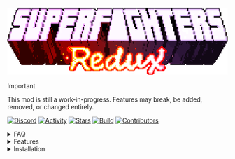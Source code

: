 <p align="center"><img src="docs/Logo.gif" alt="Logo"/></p>

> [!IMPORTANT]
> This mod is still a work-in-progress. Features may break, be added, removed, or changed entirely.

[![Discord](https://img.shields.io/discord/978692248013275287?style=flat-square&logo=discord&label=Discord)](https://discord.gg/UbbCs2kywd)
[![Activity](https://img.shields.io/github/commit-activity/w/Odex64/SFR?style=flat-square&logo=Github&label=Activity)](https://github.com/Odex64/SFR/activity)
[![Stars](https://img.shields.io/github/stars/Odex64/SFR?style=flat-square&logo=Github&label=Stars)](https://github.com/Odex64/SFR/stargazers)
[![Build](https://img.shields.io/github/actions/workflow/status/Odex64/SFR/build.yml?style=flat-square&logo=github&label=Build)](https://github.com/Odex64/SFR/actions/workflows/build.yml)
[![Contributors](https://img.shields.io/github/all-contributors/Odex64/SFR?style=flat-square&logo=Github&label=Contributors)](https://github.com/Odex64/SFR/contributors)

<details>
<summary>FAQ</summary>

## What is it?
SFR is an open source mod for [Superfighters Deluxe](https://mythologicinteractive.com/SuperfightersDeluxe). It adds new content and tweaks existing mechanics for a better game experience.

## Do you have devs consent?
Yes, we do. However read the full [license](https://github.com/Odex64/SFR/blob/master/LICENSE) for some clarification.

## I have some issues
Reach us through [Discord](https://discord.gg/UbbCs2kywd).

</details>


<details>
<summary>Features</summary>

## Skins
There are tons of new items and colors you can equip. Some of them even have a tertiary color.
![Skins Preview #1](docs/SkinsPreview1.gif)
![Skins Preview #2](docs/SkinsPreview2.gif)

## Weapons
There are over 40 new weapons and makeshifts, some of them with unique mechanics.
![Weapons](docs/Weapons.gif)

## Tiles
Unleash your creativity with a huge collection of new tiles and colors.
![Tiles](docs/Tiles.gif)

## Much more
There's new music, sounds, triggers, gore, increased slots, special items and whatnot.

</details>


<details>
<summary>Installation</summary>

## Download
You can download the latest version [here](https://github.com/Odex64/SFR/releases).

## Setup
1. Extract the downloaded archive in your `Superfighters Deluxe` folder (if you have a previous SFR installation, make sure to delete that).
2. Open steam and change `Superfighters Deluxe` launch options to `cmd /k "%command%\..\SFR.exe"`.

</details>
